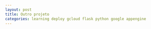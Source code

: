 ```yaml
---
layout: post
title: Outro projeto
categories: learning deploy gcloud flask python google appengine
---
```

